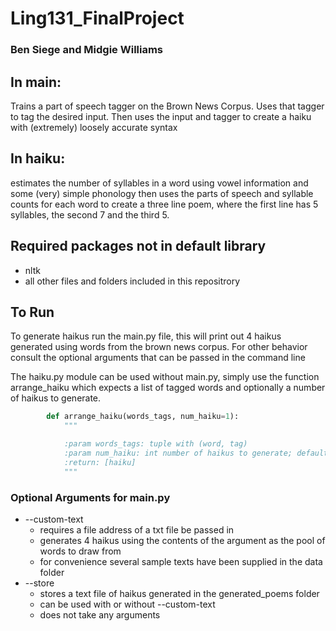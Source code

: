 # Ling131_FinalProject
### Ben Siege and Midgie Williams

## In main:
Trains a part of speech tagger on the Brown News Corpus.
Uses that tagger to tag the desired input.
Then uses the input and tagger to create a haiku with (extremely) loosely accurate syntax

## In haiku:
estimates the number of syllables in a word using vowel information and some (very) simple phonology
then uses the parts of speech and syllable counts for each word to create a three line poem,
where the first line has 5 syllables, the second 7 and the third 5.

## Required packages not in default library
* nltk
* all other files and folders included in this repositrory

## To Run
To generate haikus run the main.py file, this will print out 4 haikus generated using words
from the brown news corpus. For other behavior consult the optional arguments that can be passed in the command line

The haiku.py module can be used without main.py, simply use the function arrange_haiku which expects a list of tagged
words and optionally a number of haikus to generate.
```python
        def arrange_haiku(words_tags, num_haiku=1):
            """

            :param words_tags: tuple with (word, tag)
            :param num_haiku: int number of haikus to generate; default is 1
            :return: [haiku]
            """
```

### Optional Arguments for main.py
* --custom-text
    * requires a file address of a txt file be passed in
    * generates 4 haikus using the contents of the argument as the pool of words to draw from
    * for convenience several sample texts have been supplied in the data folder
* --store
    * stores a text file of haikus generated in the generated_poems folder
    * can be used with or without --custom-text
    * does not take any arguments